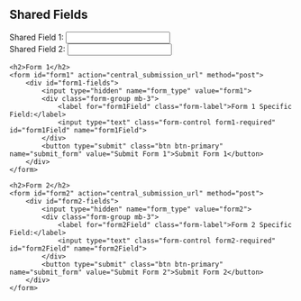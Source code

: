 <!DOCTYPE html>
<html lang="en">
<head>
    <title>Two Forms with Shared Fields (Bootstrap)</title>
    <meta charset="utf-8">
    <meta name="viewport" content="width=device-width, initial-scale=1">
    <link href="https://cdn.jsdelivr.net/npm/bootstrap@5.3.2/dist/css/bootstrap.min.css" rel="stylesheet">
    <script src="https://cdn.jsdelivr.net/npm/bootstrap@5.3.2/dist/js/bootstrap.bundle.min.js"></script>
</head>
<body>

<div class="container mt-3">
    <h2>Shared Fields</h2>
    <div id="shared-fields" class="mb-3">
        <div class="form-group mb-3">
            <label for="sharedField1" class="form-label">Shared Field 1:</label>
            <input type="text" class="form-control" id="sharedField1" name="sharedField1" required>
        </div>
        <div class="form-group mb-3">
            <label for="sharedField2" class="form-label">Shared Field 2:</label>
            <input type="text" class="form-control" id="sharedField2" name="sharedField2" required>
        </div>
    </div>

    <h2>Form 1</h2>
    <form id="form1" action="central_submission_url" method="post">
        <div id="form1-fields">
            <input type="hidden" name="form_type" value="form1">
            <div class="form-group mb-3">
                <label for="form1Field" class="form-label">Form 1 Specific Field:</label>
                <input type="text" class="form-control form1-required" id="form1Field" name="form1Field">
            </div>
            <button type="submit" class="btn btn-primary" name="submit_form" value="Submit Form 1">Submit Form 1</button>
        </div>
    </form>

    <h2>Form 2</h2>
    <form id="form2" action="central_submission_url" method="post">
        <div id="form2-fields">
            <input type="hidden" name="form_type" value="form2">
            <div class="form-group mb-3">
                <label for="form2Field" class="form-label">Form 2 Specific Field:</label>
                <input type="text" class="form-control form2-required" id="form2Field" name="form2Field">
            </div>
            <button type="submit" class="btn btn-primary" name="submit_form" value="Submit Form 2">Submit Form 2</button>
        </div>
    </form>
</div>

<script>
    document.querySelectorAll('#form1-fields input.form1-required').forEach(input => {
        input.removeAttribute('required');
    });
    document.querySelectorAll('#form2-fields input.form2-required').forEach(input => {
        input.removeAttribute('required');
    });

    document.querySelector('#form1-fields button[type="submit"]').addEventListener('click', function() {
        document.querySelectorAll('#form1-fields input.form1-required').forEach(input => {
            input.setAttribute('required', 'required');
        });
        document.querySelectorAll('#form2-fields input.form2-required').forEach(input => {
            input.removeAttribute('required');
        });
    });

    document.querySelector('#form2-fields button[type="submit"]').addEventListener('click', function() {
        document.querySelectorAll('#form2-fields input.form2-required').forEach(input => {
            input.setAttribute('required', 'required');
        });
        document.querySelectorAll('#form1-fields input.form1-required').forEach(input => {
            input.removeAttribute('required');
        });
    });

    const forms = document.querySelectorAll('form');
    forms.forEach(form => {
        form.addEventListener('submit', function(event) {
            event.preventDefault();

            const formType = this.querySelector('input[name="form_type"]').value;
            if (!validateForm(formType)) {
                return;
            }

            const formData = new FormData(this);
            addSharedFieldsData(formData);
            submitFormData('central_submission_url', formData);
        });
    });


    function validateForm(formType) {
        let isValid = true;
        let formSpecificFields;
        let formTitle;

        if (formType === 'form1') {
            formSpecificFields = document.querySelectorAll('#form1-fields input.form1-required');
            formTitle = 'Form 1';
        } else if (formType === 'form2') {
            formSpecificFields = document.querySelectorAll('#form2-fields input.form2-required');
            formTitle = 'Form 2';
        } else {
            return false; // Unknown form type
        }

        formSpecificFields.forEach(element => {
            if (!element.value.trim() && element.hasAttribute('required')) {
                isValid = false;
                alert('Please fill in all required fields in ' + formTitle);
                return false;
            }
        });
        if (!isValid) return false;


        const sharedFields = document.getElementById('shared-fields').querySelectorAll('input[required]');
        sharedFields.forEach(element => {
            if (!element.value.trim()) {
                isValid = false;
                alert('Please fill in all Shared Fields.');
                return false;
            }
        });

        return isValid;
    }


    function addSharedFieldsData(formData) {
        const sharedFieldsContainer = document.getElementById('shared-fields');
        const sharedInputs = sharedFieldsContainer.querySelectorAll('input');
        sharedInputs.forEach(input => {
            formData.append(input.name, input.value);
        });
    }

    function submitFormData(url, formData) {
        fetch(url, {
            method: 'POST',
            body: formData
        })
        .then(response => {
            if (response.ok) {
                alert('Form submitted successfully to ' + url);
                // Optionally: Redirect or handle success response
            } else {
                alert('Form submission failed.');
                // Optionally: Handle error response
            }
        })
        .catch(error => {
            console.error('Error:', error);
            alert('Network error occurred during form submission.');
        });
    }
</script>

</body>
</html>
